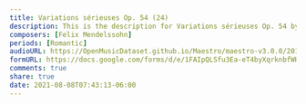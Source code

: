```yaml
---
title: Variations sérieuses Op. 54 (24)
description: This is the description for Variations sérieuses Op. 54 by Felix Mendelssohn
composers: [Felix Mendelssohn]
periods: [Romantic]
audioURL: https://OpenMusicDataset.github.io/Maestro/maestro-v3.0.0/2015/MIDI-Unprocessed_R2_D2-12-13-15_mid--AUDIO-from_mp3_15_R2_2015_wav--2.midi
formURL: https://docs.google.com/forms/d/e/1FAIpQLSfu3Ea-eT4byXqrknbfWHnZSZh8e5Abhfn5DMVOHmn-3dOqYA/viewform
comments: true
share: true
date: 2021-08-08T07:43:13-06:00
---
```

